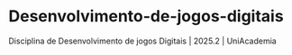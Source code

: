 # Desenvolvimento-de-jogos-digitais
Disciplina de Desenvolvimento de jogos Digitais | 2025.2 | UniAcademia
